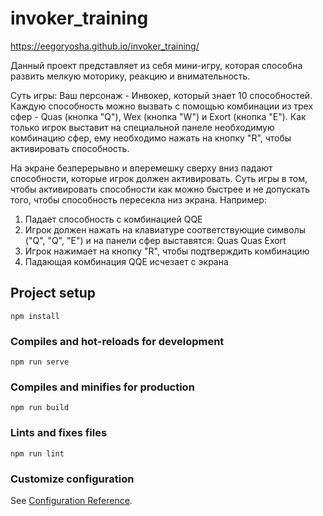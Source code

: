 # invoker_training

https://eegoryosha.github.io/invoker_training/

Данный проект представляет из себя мини-игру, которая способна развить мелкую моторику, реакцию и внимательность.

Суть игры: Ваш персонаж - Инвокер, который знает 10 способностей. Каждую способность можно вызвать с помощью комбинации из трех сфер - Quas (кнопка "Q"), Wex (кнопка "W") и Exort (кнопка "E"). Как только игрок выставит на специальной панеле необходимую комбинацию сфер, ему необходимо нажать на кнопку "R", чтобы активировать способность.

На экране безперерывно и вперемешку сверху вниз падают способности, которые игрок должен активировать. Суть игры в том, чтобы активировать способности как можно быстрее и не допускать того, чтобы способность пересекла низ экрана. Например:
1. Падает способность с комбинацией QQE
2. Игрок должен нажать на клавиатуре соответствующие символы ("Q", "Q", "E") и на панели сфер выставятся: Quas Quas Exort
3. Игрок нажимает на кнопку "R", чтобы подтверждить комбинацию
4. Падающая комбинация QQE исчезает с экрана



## Project setup
```
npm install
```

### Compiles and hot-reloads for development
```
npm run serve
```

### Compiles and minifies for production
```
npm run build
```

### Lints and fixes files
```
npm run lint
```

### Customize configuration
See [Configuration Reference](https://cli.vuejs.org/config/).
